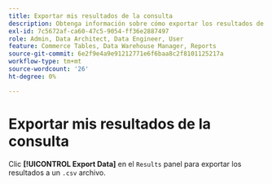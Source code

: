 ```yaml
---
title: Exportar mis resultados de la consulta
description: Obtenga información sobre cómo exportar los resultados de los datos.
exl-id: 7c5672af-ca60-47c5-9054-ff36e2887497
role: Admin, Data Architect, Data Engineer, User
feature: Commerce Tables, Data Warehouse Manager, Reports
source-git-commit: 6e2f9e4a9e91212771e6f6baa8c2f8101125217a
workflow-type: tm+mt
source-wordcount: '26'
ht-degree: 0%

---
```


# Exportar mis resultados de la consulta

Clic **[!UICONTROL Export Data]** en el `Results` panel para exportar los resultados a un `.csv` archivo.
